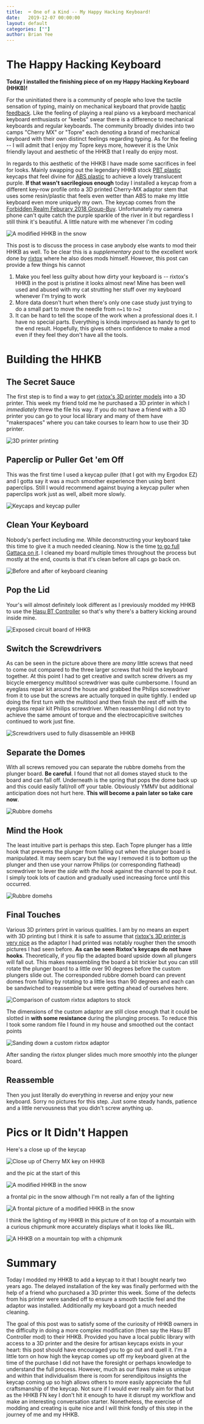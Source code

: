 ```yaml
---
title:  ⌨️ One of a Kind -- My Happy Hacking Keyboard!
date:   2019-12-07 00:00:00
layout: default
categories: [""]
author: Brian Yee
---
```


The Happy Hacking Keyboard
==========================

**Today I installed the finishing piece of on my Happy Hacking Keyboard (HHKB)!**

For the uninitiated there is a community of people who love the tactile sensation of typing, mainly
on mechanical keyboard that provide [haptic
feedback](https://en.wikipedia.org/wiki/Haptic_technology). Like the feeling of playing a real
piano vs a keyboard mechanical keyboard enthusiasts or "keebs" swear there is a difference to
mechanical keyboards and regular keyboards. The community broadly divides into two camps "Cherry
MX" or "Topre" each denoting a brand of mechanical keyboard with their own distinct feelings
regarding typing. As for the feeling -- I will admit that I enjoy my Topre keys more, however it is
the Unix friendly layout and aesthetic of the HHKB that I really do enjoy most.

In regards to this aesthetic of the HHKB I have made some sacrifices in feel for looks. Mainly
swapping out the legendary HHKB stock [PBT
plastic](https://en.wikipedia.org/wiki/Polybutylene_terephthalate) keycaps that feel divine for
[ABS plastic](https://en.wikipedia.org/wiki/Acrylonitrile_butadiene_styrene) to achieve a lovely
translucent purple. **If that wasn't sacrilegious enough** today I installed a keycap from a
different key-row profile onto a 3D printed Cherry-MX adaptor stem that uses some resin/plastic
that feels even wetter than ABS to make my little keyboard even more uniquely my own. The keycap
comes from the [Forbidden Realm Feburary 2018
Group-Buy](https://www.jellykey.com/artisan-keycaps/artifact-series-forbidden-realm-keycap/).
Unfortunately my camera phone can't quite catch the purple sparkle of the river in it but
regardless I still think it's beautiful. A little nature with me whenever I'm coding

![A modified HHKB in the snow](../images/hhkb/hhkb-snow-tilt.jpg)

This post is to discuss the process in case anybody else wants to mod their HHKB as well. To be
clear this is a _supplementary post_ to the excellent work done by
[rixtox](https://rix.li/topre-to-cherry-mx-adapter/) where he also does mods himself. However, this
post can provide a few things his cannot

1. Make you feel less guilty about how dirty your keyboard is -- rixtox's HHKB in the post is
   pristine it looks almost new! Mine has been well used and abused with my cat strutting her stuff
   over my keyboard whenever I'm trying to work
2. More data doesn't hurt when there's only one case study just trying to do a small part to move
   the needle from `n=1` to `n=2`
3. It can be hard to tell the scope of the work when a professional does it. I have no special
   parts. Everything is kinda improvised as handy to get to the end result. Hopefully, this gives
   others confidence to make a mod even if they feel they don't have all the tools.

Building the HHKB
=================

The Secret Sauce
----------------

The first step is to find a way to get [rixtox's 3D printer
models](https://github.com/rixtox/Topre-to-Cherry-MX-Adapter) into a 3D printer. This week my
friend told me he purchased a 3D printer in which I _immediately_ threw the file his way. If you do
not have a friend with a 3D printer you can go to your local library and many of them have
"makerspaces" where you can take courses to learn how to use their 3D printer.

![3D printer printing](../images/hhkb/3Dprinter.gif)

Paperclip or Puller Get 'em Off
-------------------------------

This was the first time I used a keycap puller (that I got with my Ergodox EZ) and I gotta say it
was a much smoother experience then using bent paperclips. Still I would recommend against buying a
keycap puller when paperclips work just as well, albeit more slowly.

![Keycaps and keycap puller](../images/hhkb/caps.jpg)

Clean Your Keyboard
-------------------

Nobody's perfect including me. While deconstructing your keyboard take this time to give it a much
needed cleaning. Now is the time [to go full Gattaca on
it](https://www.youtube.com/watch?v=3kTdh-u5tis). I cleaned my board multiple times throughout the
process but mostly at the end, counts is that it's clean before all caps go back on.

![Before and after of keyboard cleaning](../images/hhkb/clean.png)

Pop the Lid
-----------

Your's will almost definitely look different as I previously modded my HHKB to use the [Hasu BT
Controller](https://geekhack.org/index.php?topic=71517.0) so that's why there's a battery kicking
around inside mine.

![Exposed circuit board of HHKB](../images/hhkb/circuitboard.jpg)

Switch the Screwdrivers
-----------------------

As can be seen in the picture above there are _many_ little screws that need to come out compared
to the three larger screws that hold the keyboard together. At this point I had to get creative and
switch screw drivers as my bicycle emergency multitool screwdriver was quite cumbersome. I found an
eyeglass repair kit around the house and grabbed the Philips screwdriver from it to use but the
screws are actually torqued in quite tightly. I ended up doing the first turn with the multitool
and then finish the rest off with the eyeglass repair kit Philips screwdriver. When reassembling I
did not try to achieve the same amount of torque and the electrocapicitive switches continued to
work just fine.

![Screwdrivers used to fully disassemble an HHKB](../images/hhkb/screwdriver.jpg)

Separate the Domes
------------------

With all screws removed you can separate the rubbre domehs from the plunger board. **Be careful**.
I found that not all domes stayed stuck to the board and can fall off. Underneath is the spring
that pops the dome back up and this could easily fall/roll off your table. Obviously YMMV but
additional anticipation does not hurt here. **This will become a pain later so take care now**.

![Rubbre domehs](../images/hhkb/rubbre-domeh.jpg)

Mind the Hook
-------------

The least intuitive part is perhaps this step. Each Topre plunger has a little hook that prevents
the plunger from falling out when the plunger board is manipulated. It may seem scary but the way I
removed it is to bottom up the plunger and then use your narrow Philips (or corresponding flathead)
screwdriver to lever the _side with the hook_ against the channel to pop it out. I simply took lots
of caution and gradually used increasing force until this occurred.

![Rubbre domehs](../images/hhkb/hook.jpg)

Final Touches
-------------

Various 3D printers print in various qualities. I am by no means an expert with 3D printing but I
think it is safe to assume that [rixtox's 3D printer is very
nice](https://rix.li/topre-to-cherry-mx-adapter/) as the adaptor I had printed was notably rougher
then the smooth pictures I had seen before. **As can be seen Rixtox's keycaps do not have hooks**.
Theoretically, if you flip the adapted board upside down all plungers will fall out. This makes
reassembling the board a bit trickier but you can still rotate the plunger board to a little over
90 degrees before the custom plungers slide out. The corresponded rubbre domeh board can prevent
domes from falling by rotating to a little less than 90 degrees and each can be sandwiched to
reassemble but were getting ahead of ourselves here.

![Comparison of custom rixtox adaptors to stock](../images/hhkb/comparison.png)

The dimensions of the custom adaptor are still close enough that it could be slotted in **with some
resistance** during the plunging process. To reduce this I took some random file I found in my
house and smoothed out the contact points

![Sanding down a custom rixtox adaptor](../images/hhkb/sanding.gif)

After sanding the rixtox plunger slides much more smoothly into the plunger board.

Reassemble
----------

Then you just literally do everything in reverse and enjoy your new keyboard. Sorry no pictures for
this step. Just some steady hands, patience and a little nervousness that you didn't screw anything
up.

Pics or It Didn't Happen
========================

Here's a close up of the keycap

![Close up of Cherry MX key on HHKB](../images/hhkb/closeup.jpg)

and the pic at the start of this

![A modified HHKB in the snow](../images/hhkb/hhkb-snow-tilt.jpg)

a frontal pic in the snow although I'm not really a fan of the lighting

![A frontal picture of a modified HHKB in the snow](../images/hhkb/hhkb-front-snow.jpg)

I think the lighting of my HHKB in this picture of it on top of a mountain with a curious chipmunk
more accurately displays what it looks like IRL.

![A HHKB on a mountain top with a chipmunk](../images/hhkb/happy-hiking-keyboard.jpg)

Summary
=======

Today I modded my HHKB to add a keycap to it that I bought nearly two years ago. The delayed
installation of the key was finally performed with the help of a friend who purchased a 3D printer
this week. Some of the defects from his printer were sanded off to ensure a smooth tactile feel and
the adaptor was installed. Additionally my keyboard got a much needed cleaning.

The goal of this post was to satisfy some of the curiosity of HHKB owners in the difficulty in
doing a more complex modification (then say the Hasu BT Controller mod) to their HHKB. Provided you
have a local public library with access to a 3D printer and the desire for artisan keycaps exists
in your heart: this post should have encouraged you to go out and quell it. I'm a little torn on
how high the keycap comes up off my keyboard given at the time of the purchase I did not have the
foresight or perhaps knowledge to understand the full process. However, much as our flaws make us
unique and within that individualism there is room for serendipitous insights the keycap coming up
so high allows others to more easily appreciate the full craftsmanship of the keycap. Not sure if I
would ever really aim for that but as the HHKB FN key I don't hit it enough to have it disrupt my
workflow and make an interesting conversation starter. Nonetheless, the exercise of modding and
creating is quite nice and I will think fondly of this step in the journey of me and my HHKB.
